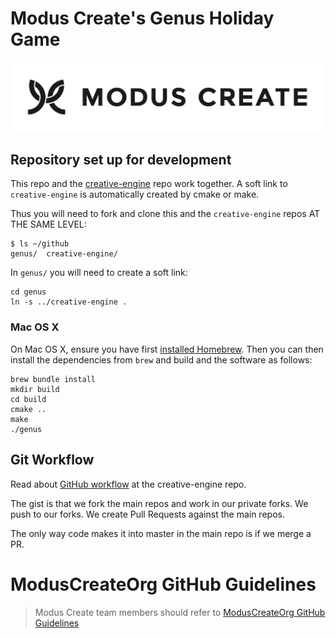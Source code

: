 # Modus Create's Genus Holiday Game

[![Modus Create](./images/modus.logo.svg)](https://moduscreate.com)

## Repository set up for development

This repo and the [creative-engine](https://github.com/ModusCreateOrg/creative-engine) repo work together.  A soft link to `creative-engine` is automatically created by cmake or make.

Thus you will need to fork and clone this and the `creative-engine` repos AT THE SAME LEVEL:

```
$ ls ~/github
genus/  creative-engine/
```

In `genus/` you will need to create a soft link:
```
cd genus
ln -s ../creative-engine .
```

### Mac OS X

On Mac OS X, ensure you have first [installed Homebrew](https://brew.sh/). Then you can then install the dependencies from `brew` and build and the software as follows:
```
brew bundle install
mkdir build
cd build
cmake ..
make
./genus
```

## Git Workflow
Read about [GitHub workflow](https://github.com/ModusCreateOrg/creative-engine) at the creative-engine repo.

The gist is that we fork the main repos and work in our private forks.  We push to our forks.  We create Pull Requests against the main repos.

The only way code makes it into master in the main repo is if we merge a PR.

# ModusCreateOrg GitHub Guidelines

> Modus Create team members should refer to [ModusCreateOrg GitHub Guidelines](https://docs.google.com/document/d/1eBFta4gP3-eZ4Gcpx0ww9SHAH6GrOoPSLmTFZ7R8foo/edit#heading=h.sjyqpqnsjmjl)


